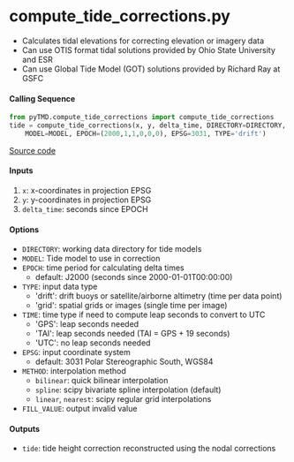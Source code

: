 compute_tide_corrections.py
===========================

 - Calculates tidal elevations for correcting elevation or imagery data
 - Can use OTIS format tidal solutions provided by Ohio State University and ESR
 - Can use Global Tide Model (GOT) solutions provided by Richard Ray at GSFC

#### Calling Sequence
```python
from pyTMD.compute_tide_corrections import compute_tide_corrections
tide = compute_tide_corrections(x, y, delta_time, DIRECTORY=DIRECTORY,
    MODEL=MODEL, EPOCH=(2000,1,1,0,0,0), EPSG=3031, TYPE='drift')
```
[Source code](https://github.com/tsutterley/pyTMD/blob/master/pyTMD/compute_tide_corrections.py)

#### Inputs
 1. `x`: x-coordinates in projection EPSG
 2. `y`: y-coordinates in projection EPSG
 3. `delta_time`: seconds since EPOCH

#### Options
 - `DIRECTORY`: working data directory for tide models
 - `MODEL`: Tide model to use in correction
 - `EPOCH`: time period for calculating delta times
     * default: J2000 (seconds since 2000-01-01T00:00:00)
 - `TYPE`: input data type
     * 'drift': drift buoys or satellite/airborne altimetry (time per data point)
     * 'grid': spatial grids or images (single time per image)
 - `TIME`: time type if need to compute leap seconds to convert to UTC
     * 'GPS': leap seconds needed
     * 'TAI': leap seconds needed (TAI = GPS + 19 seconds)
     * 'UTC': no leap seconds needed
 - `EPSG`: input coordinate system
     * default: 3031 Polar Stereographic South, WGS84
 - `METHOD`: interpolation method
     * `bilinear`: quick bilinear interpolation
     * `spline`: scipy bivariate spline interpolation (default)
     * `linear`, `nearest`: scipy regular grid interpolations
 - `FILL_VALUE`: output invalid value

#### Outputs
 - `tide`: tide height correction reconstructed using the nodal corrections
